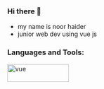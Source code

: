 ### Hi there 👋
- my name is noor haider
- junior web dev using vue js  

<h3 align="left">Languages and Tools:</h3>
<p align="left">
    <!--vue-->
    <a href="https://vuejs.org/" target="_blank"> <img
            src="https://upload.wikimedia.org/wikipedia/commons/9/95/Vue.js_Logo_2.svg" alt="vue"
            width="140" height="40"/> </a>
   </p>
